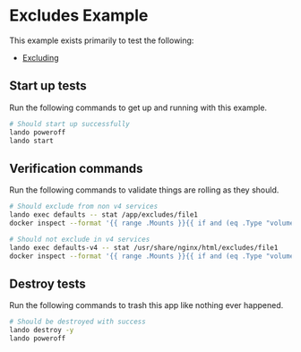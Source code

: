 # Excludes Example

This example exists primarily to test the following:

* [Excluding](https://docs.lando.dev/config/performance.html#_3-excluding-directories)

## Start up tests

Run the following commands to get up and running with this example.

```bash
# Should start up successfully
lando poweroff
lando start
```

## Verification commands

Run the following commands to validate things are rolling as they should.

```bash
# Should exclude from non v4 services
lando exec defaults -- stat /app/excludes/file1
docker inspect --format '{{ range .Mounts }}{{ if and (eq .Type "volume") (eq .Name "excludes_exclude_excludes") }}{{ printf "%+v\n" . }}{{ end }}{{ end }}' excludes_defaults_1 | grep "Destination:/app/excludes"

# Should not exclude in v4 services
lando exec defaults-v4 -- stat /usr/share/nginx/html/excludes/file1
docker inspect --format '{{ range .Mounts }}{{ if and (eq .Type "volume") (eq .Name "excludes_exclude_excludes") }}{{ printf "%+v\n" . }}{{ end }}{{ end }}' excludes_defaults-v4_1 | grep "Destination:/app/excludes" || echo $? | grep 1
```

## Destroy tests

Run the following commands to trash this app like nothing ever happened.

```bash
# Should be destroyed with success
lando destroy -y
lando poweroff
```

